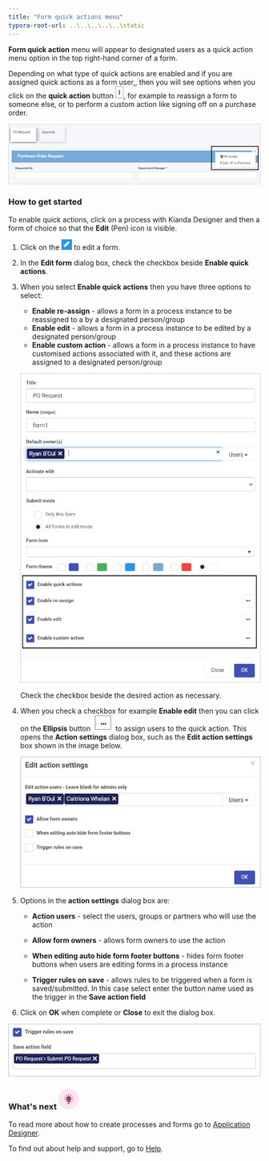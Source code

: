 ```yaml
---
title: "Form quick actions menu"
typora-root-url: ..\..\..\..\..\static
---
```


**Form quick action** menu will appear to designated users as a quick action menu option in the top right-hand corner of a form.

Depending on what type of quick actions are enabled and if you are assigned quick actions as a form user,, then you will see options when you click on the **quick action** button ![Quick action menu](/images/quick-action-button.jpg), for example to reassign a form to someone else, or to perform a custom action like signing off on a purchase order.

 ![Quick action menu](/images/quick-action-view.jpg)



### How to get started

To enable quick actions, click on a process with Kianda Designer and then a form of choice so that the **Edit** (Pen) icon is visible.

1. Click on the  ![Edit pen icon](/images/penicon.png) to edit a form.

2. In the **Edit form** dialog box, check the checkbox beside **Enable quick actions**. 

3. When you select **Enable quick actions** then you have three options to select:

    - **Enable re-assign** - allows a form in a process instance to be reassigned to a by a designated person/group
    - **Enable edit** - allows a form in a process instance to be edited by a designated person/group
    - **Enable custom action** - allows a form in a process instance to have customised actions associated with it, and these actions are assigned to a designated person/group

    ![Quick action menu](/images/setting-quick-actions.jpg)

    Check the checkbox beside the desired action as necessary.

4. When you check a checkbox for example **Enable edit** then you can click on the **Ellipsis** button  ![Ellipsis button](/images/ellipsis-frame) to assign users to the quick action. This opens the **Action settings** dialog box, such as the **Edit action settings** box shown in the image below.

    ![Edit action settings](/images/edit-action-settings.jpg)

    

5. Options in the **action settings** dialog box are:

    - **Action users** - select the users, groups or partners who will use the action

    - **Allow form owners** - allows form owners to use the action

    - **When editing auto hide form footer buttons** - hides form footer buttons when users are editing forms in a process instance

    - **Trigger rules on save** - allows rules to be triggered when a form is saved/submitted. In this case select enter the button name used as the trigger in the **Save action field** 

6. Click on **OK** when complete or **Close** to exit the dialog box. 

  ![Trigger rule quick action](/images/trigger-rule-quick-action.jpg)

    





### What's next  ![Idea icon](/images/18.png) ###

To read more about how to create processes and forms go to [Application Designer](/docs/platform/application-designer/).

To find out about help and support, go to [Help](/docs/platform/administration/help).

